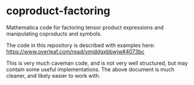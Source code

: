 # coproduct-factoring
Mathematica code for factoring tensor product expressions and manipulating coproducts and symbols.

The code in this repository is described with examples here: https://www.overleaf.com/read/vmjddgxbbwjw#4073bc

This is very much caveman code, and is not very well structured, but may contain some useful implementations. The above document is much cleaner, and likely easier to work with.
